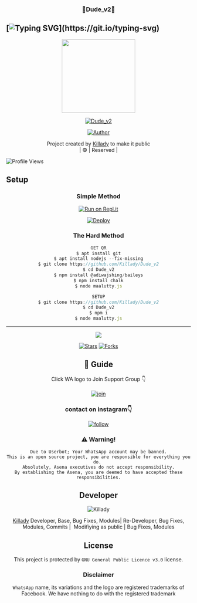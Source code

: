<h3 align="center">💝Dude_v2💝</h3>

## [![Typing SVG](https://readme-typing-svg.herokuapp.com?font=Lemon+milk&color=F5000&lines=Welcome+to+Dude_v2+WA+Bot...;Created+by+Devil...;This+is+a+Bgm+stickerbot...;With+more+features...)](https://git.io/typing-svg)

<div align="center">
  <img border-radius: 15px src="https://i.ibb.co/nRqrzc2/20211205-102026.jpg" width="200" height="200"/>
  <p align="center">
<a href="#"><img title="Dude_v2" src="https://img.shields.io/badge/Dude_v2-green?colorA=%23ff0000&colorB=%23017e40&style=for-the-badge"></a>
</p>
  <p align="center">
<a href="https://github.com/Killady"><img title="Author" src="https://img.shields.io/badge/Author-Husnijin-/Dude_v2?color=blue&style=for-the-badge&logo=whatsapp"></a>
</p>
</div>
<p align="center">
Project created by <a href="https://github.com/Killady">Killady</a> to make it public
    <br>
       | © |
        Reserved |
    <br> 
</p>

![Profile Views](https://hits.seeyoufarm.com/api/count/incr/badge.svg?url=https://github.com/Killady/Dude_v2&title=Dude_v2%20Views)

## Setup
<div align="center">

  ### Simple Method
 
[![Run on Repl.it](https://repl.it/badge/github/quiec/whatsAlfa)](https://replit.com/@Husniser/DUDEV2-QR)
  

[![Deploy](https://www.herokucdn.com/deploy/button.svg)](https://heroku.com/deploy?template=https://github.com/Killady/Dude_v2) 
 
### The Hard Method
```js
GET QR
$ apt install git
$ apt install nodejs --fix-missing
$ git clone https://github.com/Killady/Dude_v2
$ cd Dude_v2
$ npm install @adiwajshing/baileys
$ npm install chalk
$ node maalutty.js
```
      
```js
SETUP
$ git clone https://github.com/Killady/Dude_v2
$ cd Dude_v2
$ npm i
$ node maalutty.js
```

----

  <p align="center">
  <a href="httsp://github.com/Killady/Dude_v2">
    
<a href="https://github.com/Killady/followers">
<img src="https://img.shields.io/github/repo-size/Killady/Dude_v2?color=green&label=Repo%20total%20size&style=plastic">
<p align="center">
<a href="https://github.com/Killady/followers"
<img title="Followers" src="https://img.shields.io/github/followers/Killady?color=blue&style=flat-square"></a>
<a href="https://github.com/Killady/Dude_v2/stargazers/"><img title="Stars" src="https://img.shields.io/github/stars/Killady/Dude_v2?color=blue&style=flat-trangle"></a>
<a href="https://github.com/Killady/Dude_v2/network/members"><img title="Forks" src="https://img.shields.io/github/forks/Killady/Dude_v2?color=blue&style=flat-trangle"></a>
</p>

## 📢 Guide
Click WA logo to Join Support Group 👇
    <br>
<br>
  [![join](https://github.com/Alien-alfa/PublicBot/blob/main/wlogo.svg.png)](https://chat.whatsapp.com/ByRcM1oaFETCOOtlhGYsJn)
  <div align="center">

  </div>

### contact on instagram👇

[![follow](https://i.ibb.co/zHdm4Hj/images-5-2.jpg)](https://instagram.com/athul_kochu_09871?utm_medium=copy_link)


### ⚠️ Warning! 
```
Due to Userbot; Your WhatsApp account may be banned.
This is an open source project, you are responsible for everything you do. 
Absolutely, Asena executives do not accept responsibility.
By establishing the Asena, you are deemed to have accepted these responsibilities.
```

## Developer
  <div align="center">
    
![Killady](https://github.com/Killady.png?size=100)

 [Killady](https://github.com/Killady)
Developer, Base, Bug Fixes, Modules| Re-Developer, Bug Fixes, Modules, Commits |  Modifiying  as   public | Bug Fixes, Modules 
  </div>
    


## License
This project is protected by `GNU General Public Licence v3.0` license.

### Disclaimer
`WhatsApp` name, its variations and the logo are registered trademarks of Facebook. We have nothing to do with the registered trademark
